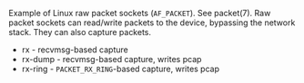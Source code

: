 Example of Linux raw packet sockets (`AF_PACKET`). See packet(7). Raw packet
sockets can read/write packets to the device, bypassing the network stack. 
They can also capture packets.

* rx      - recvmsg-based capture 
* rx-dump - recvmsg-based capture, writes pcap
* rx-ring - `PACKET_RX_RING`-based capture, writes pcap
